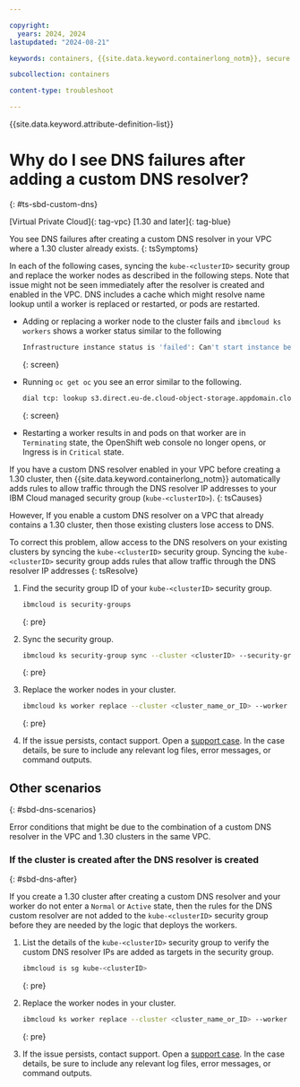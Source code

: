 ```yaml
---

copyright: 
  years: 2024, 2024
lastupdated: "2024-08-21"

keywords: containers, {{site.data.keyword.containerlong_notm}}, secure by default, {{site.data.keyword.containerlong_notm}}, outbound traffic protection, cluster create, quota, limitations

subcollection: containers

content-type: troubleshoot

---
```


{{site.data.keyword.attribute-definition-list}}

# Why do I see DNS failures after adding a custom DNS resolver?
{: #ts-sbd-custom-dns}

[Virtual Private Cloud]{: tag-vpc}
[1.30 and later]{: tag-blue}

You see DNS failures after creating a custom DNS resolver in your VPC where a 1.30 cluster already exists.
{: tsSymptoms}

In each of the following cases, syncing the `kube-<clusterID>` security group and replace the worker nodes as described in the following steps. Note that issue might not be seen immediately after the resolver is created and enabled in the VPC. DNS includes a cache which might resolve name lookup until a worker is replaced or restarted, or pods are restarted.  

- Adding or replacing a worker node to the cluster fails and `ibmcloud ks workers` shows a worker status similar to the following
    ```sh
    Infrastructure instance status is 'failed': Can't start instance because provisioning failed.
    ```
    {: screen}
 
- Running `oc get oc` you see an error similar to the following.
    ```sh
    dial tcp: lookup s3.direct.eu-de.cloud-object-storage.appdomain.cloud on 172.21.0.10:53: server misbehaving.
    ```
    {: screen}

- Restarting a worker results in and pods on that worker are in `Terminating` state, the OpenShift web console no longer opens, or Ingress is in `Critical` state.


If you have a custom DNS resolver enabled in your VPC before creating a 1.30 cluster, then {{site.data.keyword.containerlong_notm}} automatically adds rules to allow traffic through the DNS resolver IP addresses to your IBM Cloud managed security group (`kube-<clusterID>`).
{: tsCauses}

However, If you enable a custom DNS resolver on a VPC that already contains a 1.30 cluster, then those existing clusters lose access to DNS.

To correct this problem, allow access to the DNS resolvers on your existing clusters by syncing the `kube-<clusterID>` security group. Syncing the `kube-<clusterID>` security group adds rules that allow traffic through the DNS resolver IP addresses
{: tsResolve}

1. Find the security group ID of your `kube-<clusterID>` security group.

    ```sh
    ibmcloud is security-groups
    ```
    {: pre}

1. Sync the security group.

    ```sh
    ibmcloud ks security-group sync --cluster <clusterID> --security-group <security-group-ID>
    ```
    {: pre}

1. Replace the worker nodes in your cluster.
    ```sh
    ibmcloud ks worker replace --cluster <cluster_name_or_ID> --worker <worker_node_ID>
    ```
    {: pre}

1. If the issue persists, contact support. Open a [support case](/docs/get-support?topic=get-support-using-avatar). In the case details, be sure to include any relevant log files, error messages, or command outputs.


## Other scenarios
{: #sbd-dns-scenarios}

Error conditions that might be due to the combination of a custom DNS resolver in the VPC and 1.30 clusters in the same VPC.


### If the cluster is created after the DNS resolver is created
{: #sbd-dns-after}

If you create a 1.30 cluster after creating a custom DNS resolver and your worker do not enter a `Normal` or `Active` state, then the rules for the DNS custom resolver are not added to the `kube-<clusterID>` security group before they are needed by the logic that deploys the workers. 

1. List the details of the `kube-<clusterID>` security group to verify the custom DNS resolver IPs are added as targets in the security group.
    ```sh
    ibmcloud is sg kube-<clusterID>
    ```
    {: pre}

1. Replace the worker nodes in your cluster.
    ```sh
    ibmcloud ks worker replace --cluster <cluster_name_or_ID> --worker <worker_node_ID>
    ```
    {: pre}

1. If the issue persists, contact support. Open a [support case](/docs/get-support?topic=get-support-using-avatar). In the case details, be sure to include any relevant log files, error messages, or command outputs.

